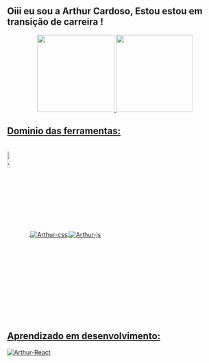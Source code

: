 ## Oiii eu sou a Arthur Cardoso, Estou estou em transição de carreira !

<div align="center">
  <a href="https://github.com/ArthurAzevedoCardoso">
  <img height="180em" src="https://github-readme-stats.vercel.app/api?username=ArthurAzevedoCardoso&show_icons=true&theme=dracula&include_all_commits=true&count_private=true"/>
  <img height="180em" src="https://github-readme-stats.vercel.app/api/top-langs/?username=ArthurAzevedoCardoso&layout=compact&langs_count=7&theme=dracula"/>
</div>

  ## <h2>Dominio das ferramentas: </h2>  
 <div style="display: inline_block"><br>
   <img align="center" alt="Arthur-html" height=10% src="https://img.shields.io/badge/HTML5-E34F26?logo=html5&logoColor=fff&style=for-the-badge" >
   <img align="center" alt="Arthur-css" src="https://img.shields.io/badge/CSS3-1572B6?logo=css3&logoColor=fff&style=for-the-badge" >
   <img align="center" alt="Arthur-js" src="https://img.shields.io/badge/JavaScript-F7DF1E?logo=javascript&logoColor=000&style=for-the-badge)"
 </div>
 
  ## <h2>Aprendizado em desenvolvimento: </h2>  
   <img align="center" alt="Arthur-React" src="https://img.shields.io/badge/React-61DAFB?logo=react&logoColor=000&style=for-the-badge" >
   
   
